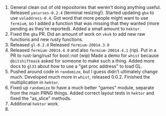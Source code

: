 
1) General clean out of old repositories that weren't doing anything useful.
   Released `yacurses-0.2.4` (terminal resizing!).
   Started updating `gba` to use `voladdress-0.4`.
   Got word that more people might want to use `fermium`,
   so I added a function that was missing that they wanted (more pending as they're reported).
   Added a small amount to `hektor`.
2) Fixed the `gba` PR.
   Did an amount of work on `vkvk` to add new raw functions and new rusty functions.
3) Released `gl-0.2.0`
   Released `fermium-20014.3.0`
4) Released `fermium-20014.4.0` and also `fermium-20014.4.1` (rip).
   Put in a PR to rust-lang/rust for bool::not (wip)
   Made a demo for `whist` because `@bitshiftmask` asked for someone to make such a thing.
   Added more docs to `gl33` about how to use a "get proc address" to load GL.
5) Pushed around code in `randomize`, but I guess didn't ultimately change much.
   Developed much more in `whist`, released 0.0.2.
   Finished the multiplication in `hektor`.
6) Fixed up `randomize` to have a much better "games" module, separate from the main PRNG things.
   Added correct layout tests in `hektor` and fixed the "as_slice" methods.
7) Additional `hektor` work.
8) 
